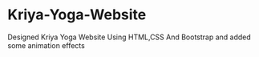 # Kriya-Yoga-Website
Designed Kriya Yoga Website Using HTML,CSS And Bootstrap and added some animation effects
